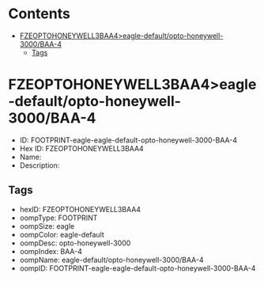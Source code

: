 



Contents
========

* [FZEOPTOHONEYWELL3BAA4>eagle-default/opto-honeywell-3000/BAA-4](#fzeoptohoneywell3baa4eagle-defaultopto-honeywell-3000baa-4)
	* [Tags](#tags)

# FZEOPTOHONEYWELL3BAA4>eagle-default/opto-honeywell-3000/BAA-4

- ID: FOOTPRINT-eagle-eagle-default-opto-honeywell-3000-BAA-4
- Hex ID: FZEOPTOHONEYWELL3BAA4
- Name: 
- Description: 

## Tags

- hexID: FZEOPTOHONEYWELL3BAA4
- oompType: FOOTPRINT
- oompSize: eagle
- oompColor: eagle-default
- oompDesc: opto-honeywell-3000
- oompIndex: BAA-4
- oompName: eagle-default/opto-honeywell-3000/BAA-4
- oompID: FOOTPRINT-eagle-eagle-default-opto-honeywell-3000-BAA-4
